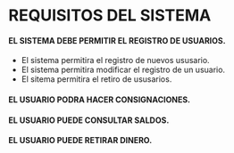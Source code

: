 ﻿# REQUISITOS DEL SISTEMA

#### EL SISTEMA DEBE PERMITIR EL REGISTRO DE USUARIOS.
- El sistema permitira el registro de nuevos ususario.
- El sistema permitira modificar el registro de un usuario.
- El sitema permitira el retiro de ususarios.

#### EL USUARIO PODRA HACER CONSIGNACIONES.

#### EL USUARIO PUEDE CONSULTAR SALDOS.
#### EL USUARIO PUEDE RETIRAR DINERO.  





